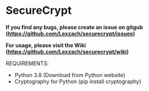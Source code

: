 # SecureCrypt

**If you find any bugs, please create an issue on gitgub (https://github.com/Lexzach/securecrypt/issues)**

**For usage, please visit the Wiki (https://github.com/Lexzach/securecrypt/wiki)**

REQUIREMENTS:
- Python 3.8 (Download from Python website)
- Cryptography for Python (pip install cryptography)
